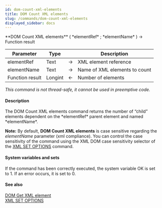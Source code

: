 ```yaml
---
id: dom-count-xml-elements
title: DOM Count XML elements
slug: /commands/dom-count-xml-elements
displayed_sidebar: docs
---
```


<!--REF #_command_.DOM Count XML elements.Syntax-->**DOM Count XML elements** ( *elementRef* ; *elementName* ) -> Function result<!-- END REF-->
<!--REF #_command_.DOM Count XML elements.Params-->
| Parameter | Type |  | Description |
| --- | --- | --- | --- |
| elementRef | Text | &#8594;  | XML element reference |
| elementName | Text | &#8594;  | Name of XML elements to count |
| Function result | Longint | &#8592; | Number of elements |

<!-- END REF-->

*This command is not thread-safe, it cannot be used in preemptive code.*


#### Description 

<!--REF #_command_.DOM Count XML elements.Summary-->The DOM Count XML elements command returns the number of “child” elements dependent on the *elementRef* parent element and named *elementName*.<!-- END REF-->

**Note:** By default, **DOM Count XML elements** is case sensitive regarding the *elementName* parameter (xml compliance). You can control the case sensitivity of the command using the XML DOM case sensitivity selector of the [XML SET OPTIONS](xml-set-options.md) command. 

#### System variables and sets 

If the command has been correctly executed, the system variable OK is set to 1\. If an error occurs, it is set to 0.

#### See also 

[DOM Get XML element](dom-get-xml-element.md)  
[XML SET OPTIONS](xml-set-options.md)  